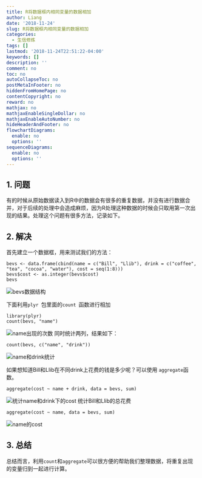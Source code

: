 ```yaml
---
title: R将数据框内相同变量的数据相加
author: Liang
date: '2018-11-24'
slug: R将数据框内相同变量的数据相加
categories:
  - 生信修炼
tags: []
lastmod: '2018-11-24T22:51:22-04:00'
keywords: []
description: ''
comment: no
toc: no
autoCollapseToc: no
postMetaInFooter: no
hiddenFromHomePage: no
contentCopyright: no
reward: no
mathjax: no
mathjaxEnableSingleDollar: no
mathjaxEnableAutoNumber: no
hideHeaderAndFooter: no
flowchartDiagrams:
  enable: no
  options: ''
sequenceDiagrams:
  enable: no
  options: ''
---
```

## 1. 问题
有的时候从原始数据读入到R中的数据会有很多的重复数据，并没有进行数据合并，对于后续的处理中会造成麻烦，因为R处理这种数据的时候会只取用第一次出现的结果。处理这个问题有很多方法，记录如下。

## 2. 解决
首先建立一个数据框，用来测试我们的方法：
```
bevs <- data.frame(cbind(name = c("Bill", "Llib"), drink = c("coffee", "tea", "cocoa", "water"), cost = seq(1:8)))
bevs$cost <- as.integer(bevs$cost)
bevs
```
![bevs数据结构](https://upload-images.jianshu.io/upload_images/3014937-7fd0a4878c21f301.png?imageMogr2/auto-orient/strip%7CimageView2/2/w/1240)

下面利用```plyr ```包里面的```count ```函数进行相加
```
library(plyr)
count(bevs, "name")
```
![name出现的次数](https://upload-images.jianshu.io/upload_images/3014937-00277791eedfa909.png?imageMogr2/auto-orient/strip%7CimageView2/2/w/1240)
同时统计两列，结果如下：
```
count(bevs, c("name", "drink"))
```
![name和drink统计](https://upload-images.jianshu.io/upload_images/3014937-0775e365a5c5385d.png?imageMogr2/auto-orient/strip%7CimageView2/2/w/1240)

如果想知道Bill和Llib在不同drink上花费的钱是多少呢？可以使用 ```aggregate```函数。

```
aggregate(cost ~ name + drink, data = bevs, sum)
```
![统计name和drink下的cost](https://upload-images.jianshu.io/upload_images/3014937-8f0535305747d8df.png?imageMogr2/auto-orient/strip%7CimageView2/2/w/1240)
统计Bill和Llib的总花费
```
aggregate(cost ~ name, data = bevs, sum)
```
![name的cost](https://upload-images.jianshu.io/upload_images/3014937-45ba1d54bea6201b.png?imageMogr2/auto-orient/strip%7CimageView2/2/w/1240)

## 3. 总结
总结而言，利用```count```和```aggregate```可以很方便的帮助我们整理数据，将重复出现的变量归到一起进行计算。
